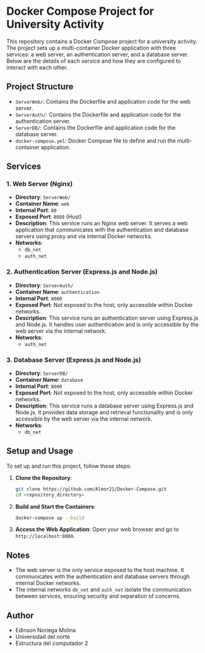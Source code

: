 # Docker Compose Project for University Activity

This repository contains a Docker Compose project for a university activity. The project sets up a multi-container Docker application with three services: a web server, an authentication server, and a database server. Below are the details of each service and how they are configured to interact with each other.

## Project Structure

- `ServerWeb/`: Contains the Dockerfile and application code for the web server.
- `ServerAuth/`: Contains the Dockerfile and application code for the authentication server.
- `ServerDB/`: Contains the Dockerfile and application code for the database server.
- `docker-compose.yml`: Docker Compose file to define and run the multi-container application.

## Services

### 1. Web Server (Nginx)

- **Directory**: `ServerWeb/`
- **Container Name**: `web`
- **Internal Port**: `80`
- **Exposed Port**: `8080` (Host)
- **Description**: This service runs an Nginx web server. It serves a web application that communicates with the authentication and database servers using proxy and via internal Docker networks.
- **Networks**: 
  - `db_net`
  - `auth_net`

### 2. Authentication Server (Express.js and Node.js)

- **Directory**: `ServerAuth/`
- **Container Name**: `authentication`
- **Internal Port**: `8000`
- **Exposed Port**: Not exposed to the host, only accessible within Docker networks.
- **Description**: This service runs an authentication server using Express.js and Node.js. It handles user authentication and is only accessible by the web server via the internal network.
- **Networks**: 
  - `auth_net`

### 3. Database Server (Express.js and Node.js)

- **Directory**: `ServerDB/`
- **Container Name**: `database`
- **Internal Port**: `8000`
- **Exposed Port**: Not exposed to the host, only accessible within Docker networks.
- **Description**: This service runs a database server using Express.js and Node.js. It provides data storage and retrieval functionality and is only accessible by the web server via the internal network.
- **Networks**:
  - `db_net`

## Setup and Usage

To set up and run this project, follow these steps:

1. **Clone the Repository**:
   ```bash
   git clone https://github.com/Almor21/Docker-Compose.git
   cd <repository_directory>
   ```

2. **Build and Start the Containers**:
   ```bash
   docker-compose up --build
   ```

3. **Access the Web Application**:
   Open your web browser and go to `http://localhost:8080`.

## Notes

- The web server is the only service exposed to the host machine. It communicates with the authentication and database servers through internal Docker networks.
- The internal networks `db_net` and `auth_net` isolate the communication between services, ensuring security and separation of concerns.

## Author

- Edinson Noriega Molina
- Universidad del norte
- Estructura del computador 2

